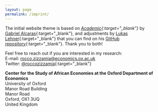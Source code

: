 ```yaml
---
layout: page
permalink: /imprint/
---
```


The initial website theme is based on *[Academic](https://github.com/gaalcaras/academic){:target="_blank"}* by [Gabriel Alcaras](https://gaalcaras.com/en/){:target="_blank"}, and adjustments by [Lukas Lehner](lukaslehner.github.io){:target="_blank"} that you can find on his [GitHub repository](https://github.com/lukaslehner/lukaslehner.github.io){:target="_blank"}. Thank you to both!

Feel free to reach out if you are interested in my research: \
E-mail: [rocco.zizzamia@economics.ox.ac.uk](mailto:rocco.zizzamia@economics.ox.ac.uk) \
Twitter: [@roccozizzamia](https://twitter.com/roccozizzamia){:target="_blank"}

**Center for the Study of African Economies at the Oxford Department of Economics** \
University of Oxford \
Manor Road Building \
Manor Road \
Oxford, OX1 3UQ \
United Kingdom
